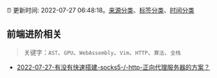 :alarm_clock: 更新时间: 2022-07-27 06:48:18。[来源分类](../README.md)、[标签分类](../TAGS.md)、[时间分类](../TIMELINE.md)

## 前端进阶相关


> 关键字：`AST`、`GPU`、`WebAssembly`、`Vim`、`HTTP`、`算法`、`全栈`



- [2022-07-27-有没有快速搭建-socks5-/-http-正向代理服务器的方案？](https://www.v2ex.com/t/868976) 